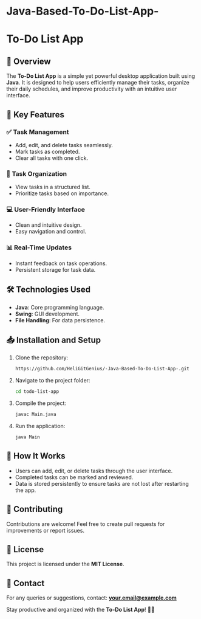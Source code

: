 # Java-Based-To-Do-List-App-
# To-Do List App

## 🚀 Overview
The **To-Do List App** is a simple yet powerful desktop application built using **Java**. It is designed to help users efficiently manage their tasks, organize their daily schedules, and improve productivity with an intuitive user interface.

## 🎯 Key Features

### ✅ **Task Management**
- Add, edit, and delete tasks seamlessly.
- Mark tasks as completed.
- Clear all tasks with one click.

### 📅 **Task Organization**
- View tasks in a structured list.
- Prioritize tasks based on importance.

### 💻 **User-Friendly Interface**
- Clean and intuitive design.
- Easy navigation and control.

### 📊 **Real-Time Updates**
- Instant feedback on task operations.
- Persistent storage for task data.

## 🛠️ **Technologies Used**
- **Java**: Core programming language.
- **Swing**: GUI development.
- **File Handling**: For data persistence.

## 📥 **Installation and Setup**
1. Clone the repository:
   ```bash
   https://github.com/HeliGitGenius/-Java-Based-To-Do-List-App-.git
   ```
2. Navigate to the project folder:
   ```bash
   cd todo-list-app
   ```
3. Compile the project:
   ```bash
   javac Main.java
   ```
4. Run the application:
   ```bash
   java Main
   ```

## 🧠 **How It Works**
- Users can add, edit, or delete tasks through the user interface.
- Completed tasks can be marked and reviewed.
- Data is stored persistently to ensure tasks are not lost after restarting the app.

## 🤝 **Contributing**
Contributions are welcome! Feel free to create pull requests for improvements or report issues.

## 📄 **License**
This project is licensed under the **MIT License**.

## 📧 **Contact**
For any queries or suggestions, contact: **your.email@example.com**

Stay productive and organized with the **To-Do List App**! 📝✨

